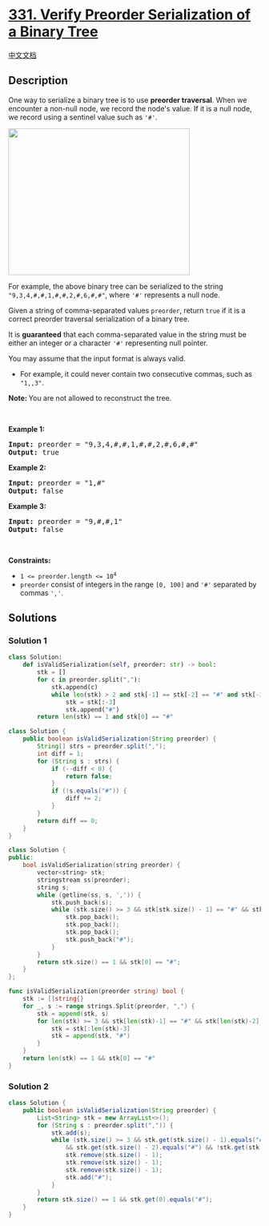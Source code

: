 # [331. Verify Preorder Serialization of a Binary Tree](https://leetcode.com/problems/verify-preorder-serialization-of-a-binary-tree)

[中文文档](/solution/0300-0399/0331.Verify%20Preorder%20Serialization%20of%20a%20Binary%20Tree/README.md)

## Description

<p>One way to serialize a binary tree is to use <strong>preorder traversal</strong>. When we encounter a non-null node, we record the node&#39;s value. If it is a null node, we record using a sentinel value such as <code>&#39;#&#39;</code>.</p>
<img alt="" src="https://spcdn.pages.dev/leetcode/problems/0331.Verify%20Preorder%20Serialization%20of%20a%20Binary%20Tree/images/pre-tree.jpg" style="width: 362px; height: 293px;" />
<p>For example, the above binary tree can be serialized to the string <code>&quot;9,3,4,#,#,1,#,#,2,#,6,#,#&quot;</code>, where <code>&#39;#&#39;</code> represents a null node.</p>

<p>Given a string of comma-separated values <code>preorder</code>, return <code>true</code> if it is a correct preorder traversal serialization of a binary tree.</p>

<p>It is <strong>guaranteed</strong> that each comma-separated value in the string must be either an integer or a character <code>&#39;#&#39;</code> representing null pointer.</p>

<p>You may assume that the input format is always valid.</p>

<ul>
	<li>For example, it could never contain two consecutive commas, such as <code>&quot;1,,3&quot;</code>.</li>
</ul>

<p><strong>Note:&nbsp;</strong>You are not allowed to reconstruct the tree.</p>

<p>&nbsp;</p>
<p><strong class="example">Example 1:</strong></p>
<pre><strong>Input:</strong> preorder = "9,3,4,#,#,1,#,#,2,#,6,#,#"
<strong>Output:</strong> true
</pre><p><strong class="example">Example 2:</strong></p>
<pre><strong>Input:</strong> preorder = "1,#"
<strong>Output:</strong> false
</pre><p><strong class="example">Example 3:</strong></p>
<pre><strong>Input:</strong> preorder = "9,#,#,1"
<strong>Output:</strong> false
</pre>
<p>&nbsp;</p>
<p><strong>Constraints:</strong></p>

<ul>
	<li><code>1 &lt;= preorder.length &lt;= 10<sup>4</sup></code></li>
	<li><code>preorder</code> consist of integers in the range <code>[0, 100]</code> and <code>&#39;#&#39;</code> separated by commas <code>&#39;,&#39;</code>.</li>
</ul>

## Solutions

### Solution 1

<!-- tabs:start -->

```python
class Solution:
    def isValidSerialization(self, preorder: str) -> bool:
        stk = []
        for c in preorder.split(","):
            stk.append(c)
            while len(stk) > 2 and stk[-1] == stk[-2] == "#" and stk[-3] != "#":
                stk = stk[:-3]
                stk.append("#")
        return len(stk) == 1 and stk[0] == "#"
```

```java
class Solution {
    public boolean isValidSerialization(String preorder) {
        String[] strs = preorder.split(",");
        int diff = 1;
        for (String s : strs) {
            if (--diff < 0) {
                return false;
            }
            if (!s.equals("#")) {
                diff += 2;
            }
        }
        return diff == 0;
    }
}
```

```cpp
class Solution {
public:
    bool isValidSerialization(string preorder) {
        vector<string> stk;
        stringstream ss(preorder);
        string s;
        while (getline(ss, s, ',')) {
            stk.push_back(s);
            while (stk.size() >= 3 && stk[stk.size() - 1] == "#" && stk[stk.size() - 2] == "#" && stk[stk.size() - 3] != "#") {
                stk.pop_back();
                stk.pop_back();
                stk.pop_back();
                stk.push_back("#");
            }
        }
        return stk.size() == 1 && stk[0] == "#";
    }
};
```

```go
func isValidSerialization(preorder string) bool {
	stk := []string{}
	for _, s := range strings.Split(preorder, ",") {
		stk = append(stk, s)
		for len(stk) >= 3 && stk[len(stk)-1] == "#" && stk[len(stk)-2] == "#" && stk[len(stk)-3] != "#" {
			stk = stk[:len(stk)-3]
			stk = append(stk, "#")
		}
	}
	return len(stk) == 1 && stk[0] == "#"
}
```

<!-- tabs:end -->

### Solution 2

<!-- tabs:start -->

```java
class Solution {
    public boolean isValidSerialization(String preorder) {
        List<String> stk = new ArrayList<>();
        for (String s : preorder.split(",")) {
            stk.add(s);
            while (stk.size() >= 3 && stk.get(stk.size() - 1).equals("#")
                && stk.get(stk.size() - 2).equals("#") && !stk.get(stk.size() - 3).equals("#")) {
                stk.remove(stk.size() - 1);
                stk.remove(stk.size() - 1);
                stk.remove(stk.size() - 1);
                stk.add("#");
            }
        }
        return stk.size() == 1 && stk.get(0).equals("#");
    }
}
```

<!-- tabs:end -->

<!-- end -->
